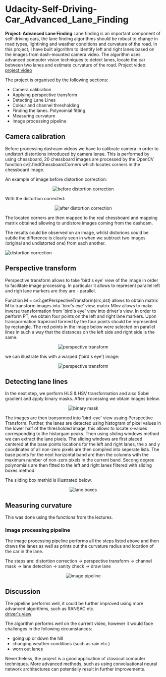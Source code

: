 # Udacity-Self-Driving-Car_Advanced_Lane_Finding
**Project: Advanced Lane Finding** 
Lane finding is an important component of self-driving cars, the lane finding algorithms should be robust to change in road types, lightining and weather conditions and curvature of the road. In this project, I have built algorithm to identify left and right lanes based on the images from dash-mounted camera video. The algorithm uses advanced computer vision techniques to detect lanes, locate the car between two lanes and estimate curvature of the road. Project video: [project video](https://youtu.be/AEJn_SXN_fQ)

The project is organised by the following sections:

* Camera calibration
* Applying perspective transform
* Detecting Lane Lines
* Colour and channel thresholding
* Finding the lanes. Polynomial fitting.
* Measuring curvature
* Image processing pipeline

## Camera calibration

Before processing dashcam videos we have to calibrate camera in order to undistort distortions introduced by camera lense. This is performed by using chessboard, 20 chessboard images are processed by the OpenCV function cv2.findChessboardCorners which locates corners in the chessboard image.

An example of image before distortion correction:

<p align="center">
  <img src="images/dist_chessboard.png" alt="before distortion correction"/>
</p>

With the distortion corrected:

<p align="center">
  <img src="images/undist_chessboard.png" alt="after distortion correction"/>
</p>

The located corners are then mapped to the real chessboard and mapping matrix obtained allowing to undistore images coming from the dashcam.

The results could be observed on an image, whilst distorions could be subtle the difference is clearly seen in when we subtract two images (original and undistorted one) from each another. 

![distortion correction](/images/example_distortion_correction.png)

## Perspective transform

Perspective transform allows to take 'bird's eye' view of the image in order to facilitate image processing. In particular it allows to represent parallel left and righ lane markers are they are - parallel. 

Function M = cv2.getPerspectiveTransform(src,dst) allows to obtain matrix M to transform images into 'bird's eye' view, matrix MInv allows to make inverse transformation from 'bird's eye' view into driver's view. In order to perform PT, we obtain four points on the left and right lane markers. Upon transpormation trapezoid formed by the four points should be represented by rectangle. The red points in the image below were selected on parallel lines in such a way that the distances on the left side and right side is the same.

<p align="center">
  <img src="images/perspective_transform_calibration.png" alt="perspective transform"/>
</p>

we can illustrate this with a warped ('bird's eye') image:

<p align="center">
  <img src="images/warped_image.png" alt="perspective transform"/>
</p>


## Detecting lane lines

In the next step, we perform HLS & HSV transformation and also Sobel gradient and apply binary masks. After processing we obtain images  below.

<p align="center">
  <img src="images/image_mask.png" alt="binary mask"/>
</p>

The images are then transormed into 'bird-eye' view usuing Perspective Transform. Further, the lanes are detected using histogram of pixel values in the lower half of the thresholded image, this allows to locate x-values corresponding to the historgam peaks. Then using sliding windows method we can extract the lane pixels. The sliding windows are first placed centered at the base points locations for the left and right lanes, the x and y coordinates of all non-zero pixels are then compiled into seperate lists. The base points for the next horizontal band are then the columns with the maximum number of non-zero pixels in the current band. Secong degree polynomials are then fitted to the left and right lanes filtered with sliding boxes method.

The sliding box methid is illustrated below.

<p align="center">
  <img src="images/lane_boxes.png" alt="lane boxes"/>
</p>

## Measuring curvature

This was done using the functions from the lectures.

### Image processing pipeline

The image processing pipeline performs all the steps listed above and then draws the lanes as well as prints out the curvature radius and location of the car in the lane.

The steps are:
distortion correction -> perspective transform -> channel mask -> lane detection -> sanity check -> draw lane

<p align="center">
  <img src="images/image_pipeline.png" alt="image pipeline"/>
</p>

## Discussion
The pipeline performs well, it could be further improved using more advanced algorithms, such as RANSAC etc.  
[driver's view](https://youtu.be/AEJn_SXN_fQ)

The algorithm performs well on the current video, however it would face challenges in the following circumstances:

- going up or down the hill
- changing weather conditions (such as rain etc.)
- worn out lanes

Nevertheless, the project is a good application of classical computer techniques. More advanced methods, such as using convoluational neural network architectures can potentially result in further improvements.
